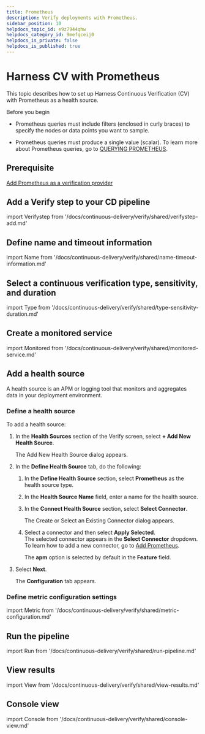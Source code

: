 ```yaml
---
title: Prometheus
description: Verify deployments with Prometheus.
sidebar_position: 10
helpdocs_topic_id: e9z7944qhw
helpdocs_category_id: 9mefqceij0
helpdocs_is_private: false
helpdocs_is_published: true
---
```


# Harness CV with Prometheus

This topic describes how to set up Harness Continuous Verification (CV) with Prometheus as a health source.

Before you begin

- Prometheus queries must include filters (enclosed in curly braces) to specify the nodes or data points you want to sample.

- Prometheus queries must produce a single value (scalar). To learn more about Prometheus queries, go to [QUERYING PROMETHEUS](https://prometheus.io/docs/prometheus/latest/querying/basics/).

## Prerequisite

[Add Prometheus as a verification provider](/docs/platform/Connectors/Monitoring-and-Logging-Systems/connect-to-monitoring-and-logging-systems)


## Add a Verify step to your CD pipeline

import Verifystep from '/docs/continuous-delivery/verify/shared/verifystep-add.md'

<Verifystep />


## Define name and timeout information

import Name from '/docs/continuous-delivery/verify/shared/name-timeout-information.md'

<Name />


## Select a continuous verification type, sensitivity, and duration

import Type from '/docs/continuous-delivery/verify/shared/type-sensitivity-duration.md'

<Type />


## Create a monitored service

import Monitored from '/docs/continuous-delivery/verify/shared/monitored-service.md'

<Monitored />


## Add a health source

A health source is an APM or logging tool that monitors and aggregates data in your deployment environment.


### Define a health source

To add a health source:

1. In the **Health Sources** section of the Verify screen, select **+ Add New Health Source**.
   
   The Add New Health Source dialog appears.

2. In the **Define Health Source** tab, do the following:
      
   1. In the **Define Health Source** section, select **Prometheus** as the health source type.
      
   2. In the **Health Source Name** field, enter a name for the health source.
      
   3. In the **Connect Health Source** section, select **Select Connector**. 
   
      The Create or Select an Existing Connector dialog appears.
      
   4. Select a connector and then select **Apply Selected**.  
         The selected connector appears in the **Select Connector** dropdown. To learn how to add a new connector, go to [Add Prometheus](/docs/platform/Connectors/Monitoring-and-Logging-Systems/connect-to-monitoring-and-logging-systems#add-prometheus).
         
         The **apm** option is selected by default in the **Feature** field.

3. Select **Next**.
   
   The **Configuration** tab appears.


### Define metric configuration settings

import Metric from '/docs/continuous-delivery/verify/shared/metric-configuration.md'

<Metric />


## Run the pipeline

import Run from '/docs/continuous-delivery/verify/shared/run-pipeline.md'

<Run />


## View results

import View from '/docs/continuous-delivery/verify/shared/view-results.md'

<View />


## Console view

import Console from '/docs/continuous-delivery/verify/shared/console-view.md'

<Console />

